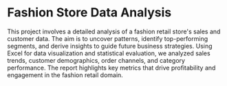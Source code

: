 # Fashion Store Data Analysis
This project involves a detailed analysis of a fashion retail store's sales and customer data. The aim is to 
uncover patterns, identify top-performing segments, and derive insights to guide future business strategies. 
Using Excel for data visualization and statistical evaluation, we analyzed sales trends, customer 
demographics, order channels, and category performance. The report highlights key metrics that drive 
profitability and engagement in the fashion retail domain. 
